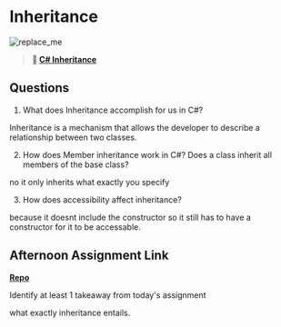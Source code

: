 # Inheritance

![replace_me](https://codeworks.blob.core.windows.net/public/assets/img/illustrations/placeholder.svg)

> **📖 [C# Inheritance](https://codeworksacademy.com/fs-student-guide/resources/wk10/04-Inheritance)**

## Questions

1. What does Inheritance accomplish for us in C#?

Inheritance is a mechanism that allows the developer to describe a relationship between two classes.

2. How does Member inheritance work in C#? Does a class inherit all members of the base class?

no it only inherits what exactly you specify

3. How does accessibility affect inheritance?

because it doesnt include the constructor so it still has to have a constructor for it to be accessable.

## Afternoon Assignment Link

**[Repo](https://github.com/brysonrupp/allSpiceV2)**

Identify at least 1 takeaway from today's assignment

what exactly inheritance entails.